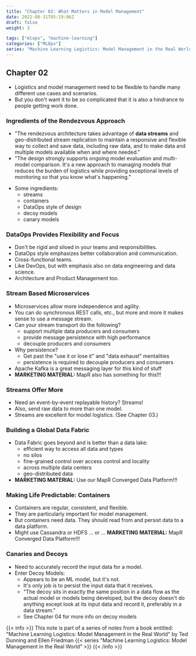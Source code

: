 ```yaml
---
title: "Chapter 02: What Matters in Model Management"
date: 2022-08-31T05:19:06Z
draft: false
weight: 3

tags: ["mlops", "machine-learning"]
categories: ["MLOps"]
series: "Machine Learning Logistics: Model Management in the Real World"
---
```


## Chapter 02

- Logistics and model management need to be flexible to handle many different use cases and scenarios.
- But you don't want it to be so complicated that it is also a hindrance to people getting work done.




### Ingredients of the Rendezvous Approach

- "The rendezvous architecture takes advantage of **data streams** and
  geo-distributed stream replication to maintain a responsive and flexible way
  to collect and save data, including raw data, and to make data and multiple
  models available when and where needed."
- "The design strongly supports ongoing model evaluation and multi-model
  comparison. It's a new approach to managing models that reduces the burden of
  logistics while providing exceptional levels of monitoring so that you know
  what's happening."
<!--more-->
- Some ingredients:
    - streams
    - containers
    - DataOps style of design
    - decoy models
    - canary models


### DataOps Provides Flexibility and Focus

- Don't be rigid and siloed in your teams and responsibilities.
- DataOps style emphasizes better collaboration and communication.
- Cross-functional teams.
- Like DevOps, but with emphasis also on data engineering and data science.
- Architecture and Product Management too.


### Stream Based Microservices

- Microservices allow more independence and agility.
- You can do synchronous REST calls, etc., but more and more it makes sense to
  use a message stream.
- Can your stream transport do the following?
	- support multiple data producers and consumers
	- provide message persistence with high performance
	- decouple producers and consumers
- Why persistence?
	- Get past the "use it or lose it" and "data exhaust" mentalities
	- persistence is required to decouple producers and consumers
- Apache Kafka is a great messaging layer for this kind of stuff
- **MARKETING MATERIAL:** MapR also has something for this!!!


### Streams Offer More

- Need an event-by-event replayable history?  Streams!
- Also, send raw data to more than one model.
- Streams are excellent for model logistics. (See Chapter 03.)


### Building a Global Data Fabric

- Data Fabric goes beyond and is better than a data lake:
	- efficient way to access all data and types
	- no silos
	- fine-grained control over access control and locality
	- across multiple data centers
	- geo-distributed data
- **MARKETING MATERIAL:** Use our MapR Converged Data Platform!!!


### Making Life Predictable: Containers

- Containers are regular, consistent, and flexible.
- They are particularly important for model management.
- But containers need data.  They should read from and persist data to a data
  platform.
- Might use Cassandra or HDFS ... or ... **MARKETING MATERIAL:** MapR Converged
  Data Platform!!!


### Canaries and Decoys

- Need to accurately record the input data for a model.
- Enter Decoy Models:
    - Appears to be an ML model, but it's not.
    - It's only job is to persist the input data that it receives.
	- "The decoy sits in exactly the same position in a data flow as the actual
	  model or models being developed, but the decoy doesn't do anything except
      look at its input data and record it, preferably in a data stream."
    - See Chapter 04 for more info on decoy models

{{< info >}}
    This note is part of a series of notes from a book entitled: "Machine Learning Logistics: Model Management in the Real World" by Ted Dunning and Ellen Friedman
    {{< series "Machine Learning Logistics: Model Management in the Real World" >}}
{{< /info >}}